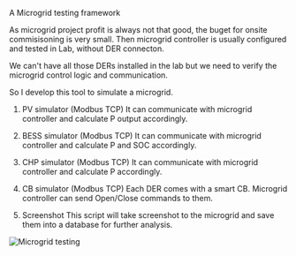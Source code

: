 A Microgrid testing framework

As microgrid project profit is always not that good, the buget for onsite commisisoning is very small. Then microgrid controller is usually configured and tested in Lab, without DER connecton.

We can't have all those DERs installed in the lab but we need to verify the microgrid control logic and communication.

So I develop this tool to simulate a microgrid.


1. PV simulator (Modbus TCP)
It can communicate with microgrid controller and calculate P output accordingly.

2. BESS simulator (Modbus TCP)
It can communicate with microgrid controller and calculate P and SOC accordingly.

3. CHP simulator (Modbus TCP)
It can communicate with microgrid controller and calculate P accordingly.

4. CB simulator (Modbus TCP)
Each DER comes with a smart CB. Microgrid controller can send Open/Close commands to them.

5. Screenshot
This script will take screenshot to the microgrid and save them into a database for further analysis.


![Microgrid testing](https://user-images.githubusercontent.com/29573181/229689515-9541e6fe-83bb-46e1-aa7b-a7e589bcf6fa.jpg)
